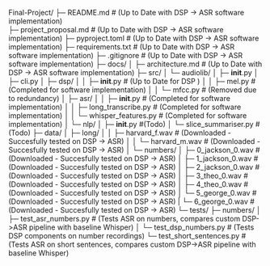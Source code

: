 Final-Project/
├─ README.md                            # (Up to Date with DSP -> ASR software implementation)             
├─ project_proposal.md                  # (Up to Date with DSP -> ASR software implementation)
├─ pyproject.toml                       # (Up to Date with DSP -> ASR software implementation)
├─ requirements.txt                     # (Up to Date with DSP -> ASR software implementation)
├─ .gitignore                           # (Up to Date with DSP -> ASR software implementation)
├─ docs/
│   ├─ architecture.md                  # (Up to Date with DSP -> ASR software implementation)
├─ src/
│   └─ audiolib/
│       ├─ __init__.py
│       ├─ cli.py
│       ├─ dsp/
│       │   ├─ __init__.py              # (Up to Date for DSP )
│       │   ├─ mel.py                   # (Completed for software implementation)
│       │   └─ mfcc.py                  # (Removed due to redundancy)
│       ├─ asr/
│       │   ├─ __init__.py              # (Completed for software implementation)
│       │   ├─ long_transcribe.py       # (Completed for software implementation)
│       │   └─ whisper_features.py      # (Completed for software implementation)
│       └─ nlp/
│           ├─ __init__.py              #(Todo)
│           └─ slice_summariser.py      # (Todo)
├─ data/
│   ├─ long/
│   │   ├─ harvard_f.wav                # (Downloaded - Succesfully tested on DSP -> ASR)
│   │   └─ harvard_m.wav                # (Downloaded - Succesfully tested on DSP -> ASR)
│   └─ numbers/
│       ├─ 0_jackson_0.wav              # (Downloaded - Succesfully tested on DSP -> ASR)
│       ├─ 1_jackson_0.wav              # (Downloaded - Succesfully tested on DSP -> ASR)
│       ├─ 2_jackson_0.wav              # (Downloaded - Succesfully tested on DSP -> ASR)
│       ├─ 3_theo_0.wav                 # (Downloaded - Succesfully tested on DSP -> ASR)
│       ├─ 4_theo_0.wav                 # (Downloaded - Succesfully tested on DSP -> ASR)
│       └─ 5_george_0.wav               # (Downloaded - Succesfully tested on DSP -> ASR)
|       └─ 6_george_0.wav               # (Downloaded - Succesfully tested on DSP -> ASR)
└─ tests/
    ├─ numbers/
    │   ├─ test_asr_numbers.py          # (Tests ASR on numbers, compares custom DSP->ASR pipeline with baseline Whisper)
    │   └─ test_dsp_numbers.py          # (Tests DSP components on number recordings)
    └─ test_short_sentences.py      # (Tests ASR on short sentences, compares custom DSP->ASR pipeline with baseline Whisper)
